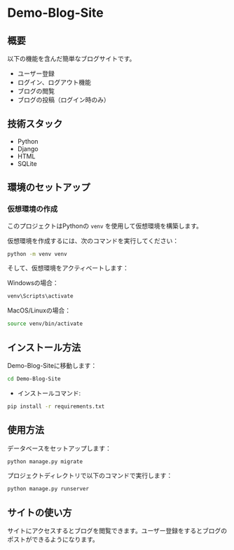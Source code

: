# Demo-Blog-Site

## 概要
以下の機能を含んだ簡単なブログサイトです。
- ユーザー登録
- ログイン、ログアウト機能
- ブログの閲覧
- ブログの投稿（ログイン時のみ）

## 技術スタック
- Python
- Django
- HTML
- SQLite

## 環境のセットアップ

### 仮想環境の作成

このプロジェクトはPythonの `venv` を使用して仮想環境を構築します。

仮想環境を作成するには、次のコマンドを実行してください：

```bash
python -m venv venv
```

そして、仮想環境をアクティベートします：

Windowsの場合：
```bash
venv\Scripts\activate
```

MacOS/Linuxの場合：
```bash
source venv/bin/activate
```

## インストール方法
Demo-Blog-Siteに移動します：
```bash
cd Demo-Blog-Site
```
- インストールコマンド:
```bash
pip install -r requirements.txt
```

## 使用方法
データベースをセットアップします：
```bash
python manage.py migrate
```
プロジェクトディレクトリで以下のコマンドで実行します：
```bash
python manage.py runserver
```

## サイトの使い方
サイトにアクセスするとブログを閲覧できます。ユーザー登録をするとブログのポストができるようになります。
